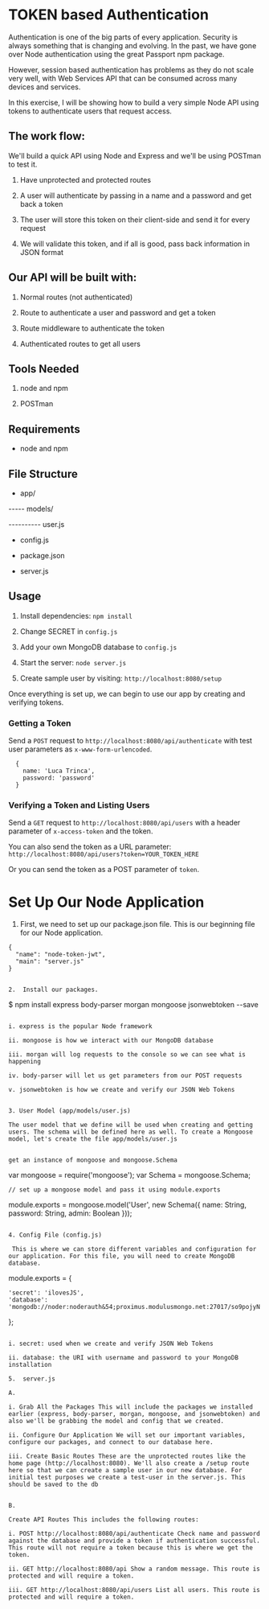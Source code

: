 # TOKEN based Authentication

Authentication is one of the big parts of every application. Security is always something that is changing and evolving. In the past, we have gone over Node authentication using the great Passport npm package.

However, session based authentication has problems as they do not scale very well, with Web Services API that can be consumed across many devices and services.

In this exercise, I will be showing how to build  a very simple Node API using tokens to authenticate users that request access.


## The work flow:

We'll build a quick API using Node and Express and we'll be using POSTman to test it.


1. Have unprotected and protected routes

2. A user will authenticate by passing in a name and a password and get back a token

3. The user will store this token on their client-side and send it for every request

4. We will validate this token, and if all is good, pass back information in JSON format



## Our API will be built with:

1. Normal routes (not authenticated)

2. Route to authenticate a user and password and get a token

3. Route middleware to authenticate the token

4. Authenticated routes to get all users


## Tools Needed

1. node and npm

2. POSTman

## Requirements

- node and npm



## File Structure

- app/

----- models/

---------- user.js

- config.js

- package.json

- server.js


## Usage


1. Install dependencies: `npm install`

2. Change SECRET in `config.js`

3. Add your own MongoDB database to `config.js`

4. Start the server: `node server.js`

5. Create sample user by visiting: `http://localhost:8080/setup`

Once everything is set up, we can begin to use our app by creating and verifying tokens.


### Getting a Token

Send a `POST` request to `http://localhost:8080/api/authenticate` with test user parameters as `x-www-form-urlencoded`. 

```
  {
    name: 'Luca Trinca',
    password: 'password'
  }
```


### Verifying a Token and Listing Users

Send a `GET` request to `http://localhost:8080/api/users` with a header parameter of `x-access-token` and the token.

You can also send the token as a URL parameter: `http://localhost:8080/api/users?token=YOUR_TOKEN_HERE`

Or you can send the token as a POST parameter of `token`.


# Set Up Our Node Application 

1. First, we need to set up our package.json file. This is our beginning file for our Node application.

```
{
  "name": "node-token-jwt",
  "main": "server.js"
}


2.  Install our packages.

``` 

$ npm install express body-parser morgan mongoose jsonwebtoken --save


```

i. express is the popular Node framework

ii. mongoose is how we interact with our MongoDB database

iii. morgan will log requests to the console so we can see what is happening

iv. body-parser will let us get parameters from our POST requests

v. jsonwebtoken is how we create and verify our JSON Web Tokens


3. User Model (app/models/user.js)

The user model that we define will be used when creating and getting users. The schema will be defined here as well. To create a Mongoose model, let's create the file app/models/user.js


get an instance of mongoose and mongoose.Schema

```
var mongoose = require('mongoose');
var Schema = mongoose.Schema;

```
// set up a mongoose model and pass it using module.exports

```
module.exports = mongoose.model('User', new Schema({ 
    name: String, 
    password: String, 
    admin: Boolean 
}));

```

4. Config File (config.js)

 This is where we can store different variables and configuration for our application. For this file, you will need to create MongoDB database.

```
module.exports = {

    'secret': 'ilovesJS',
    'database': 'mongodb://noder:noderauth&54;proximus.modulusmongo.net:27017/so9pojyN'

};

```

i. secret: used when we create and verify JSON Web Tokens

ii. database: the URI with username and password to your MongoDB installation

5.  server.js

A. 

i. Grab All the Packages This will include the packages we installed earlier (express, body-parser, morgan, mongoose, and jsonwebtoken) and also we'll be grabbing the model and config that we created.

ii. Configure Our Application We will set our important variables, configure our packages, and connect to our database here.

iii. Create Basic Routes These are the unprotected routes like the home page (http://localhost:8080). We'll also create a /setup route here so that we can create a sample user in our new database. For initial test purposes we create a test-user in the server.js. This should be saved to the db


B.

Create API Routes This includes the following routes:

i. POST http://localhost:8080/api/authenticate Check name and password against the database and provide a token if authentication successful. This route will not require a token because this is where we get the token.

ii. GET http://localhost:8080/api Show a random message. This route is protected and will require a token.

iii. GET http://localhost:8080/api/users List all users. This route is protected and will require a token.


```

